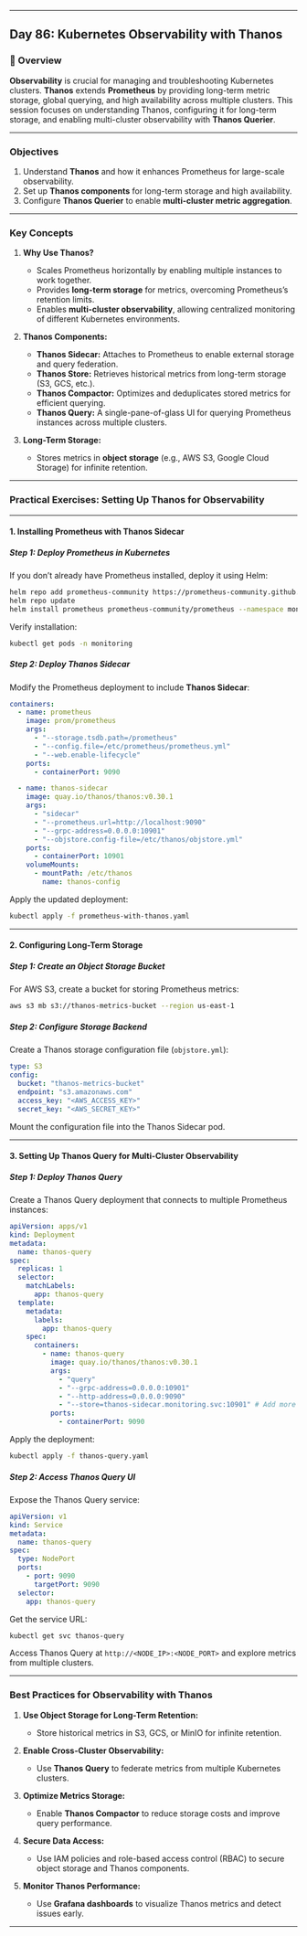 ﻿---

## Day 86: Kubernetes Observability with Thanos  

### 📘 Overview  

**Observability** is crucial for managing and troubleshooting Kubernetes clusters. **Thanos** extends **Prometheus** by providing long-term metric storage, global querying, and high availability across multiple clusters. This session focuses on understanding Thanos, configuring it for long-term storage, and enabling multi-cluster observability with **Thanos Querier**.

---


### Objectives  

1. Understand **Thanos** and how it enhances Prometheus for large-scale observability.  
2. Set up **Thanos components** for long-term storage and high availability.  
3. Configure **Thanos Querier** to enable **multi-cluster metric aggregation**.  

---

### Key Concepts  

1. **Why Use Thanos?**  
   - Scales Prometheus horizontally by enabling multiple instances to work together.  
   - Provides **long-term storage** for metrics, overcoming Prometheus’s retention limits.  
   - Enables **multi-cluster observability**, allowing centralized monitoring of different Kubernetes environments.  

2. **Thanos Components:**  
   - **Thanos Sidecar:** Attaches to Prometheus to enable external storage and query federation.  
   - **Thanos Store:** Retrieves historical metrics from long-term storage (S3, GCS, etc.).  
   - **Thanos Compactor:** Optimizes and deduplicates stored metrics for efficient querying.  
   - **Thanos Query:** A single-pane-of-glass UI for querying Prometheus instances across multiple clusters.  

3. **Long-Term Storage:**  
   - Stores metrics in **object storage** (e.g., AWS S3, Google Cloud Storage) for infinite retention.  

---


### Practical Exercises: Setting Up Thanos for Observability  

---

#### 1. Installing Prometheus with Thanos Sidecar  

##### Step 1: Deploy Prometheus in Kubernetes  
If you don’t already have Prometheus installed, deploy it using Helm:  
```bash
helm repo add prometheus-community https://prometheus-community.github.io/helm-charts
helm repo update
helm install prometheus prometheus-community/prometheus --namespace monitoring --create-namespace
```

Verify installation:  
```bash
kubectl get pods -n monitoring
```

##### Step 2: Deploy Thanos Sidecar  
Modify the Prometheus deployment to include **Thanos Sidecar**:  
```yaml
containers:
  - name: prometheus
    image: prom/prometheus
    args:
      - "--storage.tsdb.path=/prometheus"
      - "--config.file=/etc/prometheus/prometheus.yml"
      - "--web.enable-lifecycle"
    ports:
      - containerPort: 9090

  - name: thanos-sidecar
    image: quay.io/thanos/thanos:v0.30.1
    args:
      - "sidecar"
      - "--prometheus.url=http://localhost:9090"
      - "--grpc-address=0.0.0.0:10901"
      - "--objstore.config-file=/etc/thanos/objstore.yml"
    ports:
      - containerPort: 10901
    volumeMounts:
      - mountPath: /etc/thanos
        name: thanos-config
```

Apply the updated deployment:  
```bash
kubectl apply -f prometheus-with-thanos.yaml
```

---

#### 2. Configuring Long-Term Storage  

##### Step 1: Create an Object Storage Bucket  
For AWS S3, create a bucket for storing Prometheus metrics:  
```bash
aws s3 mb s3://thanos-metrics-bucket --region us-east-1
```

##### Step 2: Configure Storage Backend  
Create a Thanos storage configuration file (`objstore.yml`):  
```yaml
type: S3
config:
  bucket: "thanos-metrics-bucket"
  endpoint: "s3.amazonaws.com"
  access_key: "<AWS_ACCESS_KEY>"
  secret_key: "<AWS_SECRET_KEY>"
```

Mount the configuration file into the Thanos Sidecar pod.

---

#### 3. Setting Up Thanos Query for Multi-Cluster Observability  

##### Step 1: Deploy Thanos Query  
Create a Thanos Query deployment that connects to multiple Prometheus instances:  
```yaml
apiVersion: apps/v1
kind: Deployment
metadata:
  name: thanos-query
spec:
  replicas: 1
  selector:
    matchLabels:
      app: thanos-query
  template:
    metadata:
      labels:
        app: thanos-query
    spec:
      containers:
        - name: thanos-query
          image: quay.io/thanos/thanos:v0.30.1
          args:
            - "query"
            - "--grpc-address=0.0.0.0:10901"
            - "--http-address=0.0.0.0:9090"
            - "--store=thanos-sidecar.monitoring.svc:10901" # Add more store endpoints for multi-cluster
          ports:
            - containerPort: 9090
```

Apply the deployment:  
```bash
kubectl apply -f thanos-query.yaml
```

##### Step 2: Access Thanos Query UI  
Expose the Thanos Query service:  
```yaml
apiVersion: v1
kind: Service
metadata:
  name: thanos-query
spec:
  type: NodePort
  ports:
    - port: 9090
      targetPort: 9090
  selector:
    app: thanos-query
```

Get the service URL:  
```bash
kubectl get svc thanos-query
```

Access Thanos Query at `http://<NODE_IP>:<NODE_PORT>` and explore metrics from multiple clusters.

---


### Best Practices for Observability with Thanos  

1. **Use Object Storage for Long-Term Retention:**  
   - Store historical metrics in S3, GCS, or MinIO for infinite retention.  

2. **Enable Cross-Cluster Observability:**  
   - Use **Thanos Query** to federate metrics from multiple Kubernetes clusters.  

3. **Optimize Metrics Storage:**  
   - Enable **Thanos Compactor** to reduce storage costs and improve query performance.  

4. **Secure Data Access:**  
   - Use IAM policies and role-based access control (RBAC) to secure object storage and Thanos components.  

5. **Monitor Thanos Performance:**  
   - Use **Grafana dashboards** to visualize Thanos metrics and detect issues early.  

---